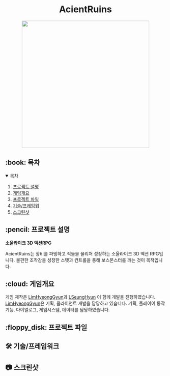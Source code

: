 <!-- HEADER --!>
<div align="center">
<h1> AcientRuins </h1>
<div align=center> <img src="./ImageFolder/GamePoster.png" width="400" heigh="600"> </div>
</div>

<!-- Contents --!>
<h2 id="table-of-contents"> :book: 목차 </h2>

<details open="open">
  <summary>목차</summary>
  <ol>
    <li><a href="#about-the-project"> 프로젝트 설명 </a></li>
    <li><a href="#overview"> 게임개요 </a></li>
    <li><a href="#project-files-description"> 프로젝트 파일 </a></li>
    <li><a href="#tech"> 기술/프레임워 </a></li>
    <li><a href="#screen-shot"> 스크린샷</a></li>
  </ol>
</details>
<h2 id="about-the-project"> :pencil: 프로젝트 설명 </h2>
<p align="justify"><b> 소울라이크 3D 액션RPG </b></p>
<p>AcientRuins는 장비를 파밍하고 적들을 물리쳐 성장하는 소울라이크 3D 액션 RPG입니다.
불편한 조작감을 성장한 스탯과 컨트롤을 통해 보스몬스터를 깨는 것이 목적입니다.</p>

<h2 id="overview"> :cloud: 게임개요 </h2>
게임 제작은 <a href="https://github.com/LimHyeongGyun">LimHyeongGyun</a>과 <a href="https://github.com/LSeungHyun">LSeungHyun</a> 이 함께 개발을 진행하였습니다. <br>
<a href="https://github.com/LimHyeongGyun">LimHyeongGyun</a>은 기획, 클라이언트 개발을 담당하고 있습니다. 기획, 플레이어 동작 기능, 다이얼로그, 게임시스템, 데이터를 담당하였습니다.
<readme 작성자인 LimHyeongGyun의 파트만 기술 하였습니다.>

<h2 id="project-files-description"> :floppy_disk: 프로젝트 파일 </h2>


<h2 id="tech"> 🛠 기술/프레임워크 </h2>


<h2 id="screen-shot"> 📷 스크린샷</h2>
